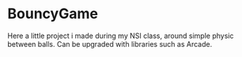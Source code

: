 # BouncyGame
 Here a little project i made during my NSI class, around simple physic between balls. Can be upgraded with libraries such as Arcade.
